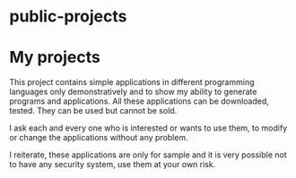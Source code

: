 # public-projects

# My projects
This project contains simple applications in different programming languages only demonstratively and to show my ability to generate programs and applications. All these applications can be downloaded, tested. They can be used but cannot be sold.

I ask each and every one who is interested or wants to use them, to modify or change the applications without any problem.

I reiterate, these applications are only for sample and it is very possible not to have any security system, use them at your own risk.
